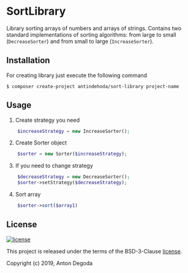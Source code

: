 SortLibrary
===============
Library sorting arrays of numbers and arrays of strings.
Contains two standard implementations of sorting algorithms: from large to small (```DecreaseSorter```) and from small to large (```IncreaseSorter```).


Installation
------------
For creating library just execute the following command

```
$ composer create-project antindehoda/sort-library project-name
```

Usage
-----

1. Create strategy you need
```php
    $increaseStrategy = new IncreaseSorter();
```
2. Create Sorter object
```php
    $sorter = new Sorter($increaseStrategy);
```
3. If you need to change strategy
```php
    $decreaseStrategy = new DecreaseSorter();
    $sorter->setStrategy($decreaseStrategy);
```
4. Sort array
```php
    $sorter->sort($array1)
```

License
-------

[![license](https://img.shields.io/github/license/greeflas/default-project.svg)](LICENSE)

This project is released under the terms of the BSD-3-Clause [license](LICENSE).

Copyright (c) 2019, Anton Degoda
